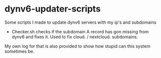 # dynv6-updater-scripts
Some scripts I made to update dynv6 servers with my ip's and subdomains

- Checker.sh checks if the subdomain A record has gon missing from dynv6 and fixes it. Used to fix cloud. / nextcloud. subdomains.

My own log for that is also provided to show how stupid can this system sometimes be.
